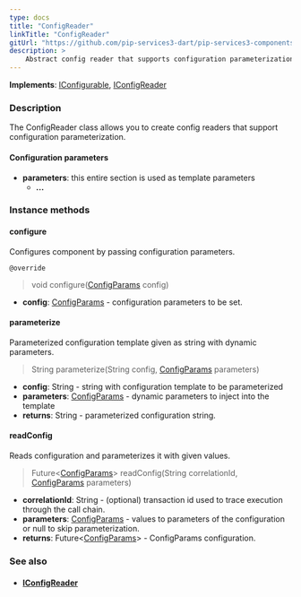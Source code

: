 ```yaml
---
type: docs
title: "ConfigReader"
linkTitle: "ConfigReader"
gitUrl: "https://github.com/pip-services3-dart/pip-services3-components-dart"
description: >
    Abstract config reader that supports configuration parameterization.
---
```


**Implements**: [IConfigurable](../../../commons/config/iconfigurable), [IConfigReader](../iconfig_reader)

### Description

The ConfigReader class allows you to create config readers that support configuration parameterization.

#### Configuration parameters
- **parameters**: this entire section is used as template parameters
    - **...**


### Instance methods

#### configure
Configures component by passing configuration parameters.

`@override`
> void configure([ConfigParams](../../../commons/config/config_params) config)

- **config**: [ConfigParams](../../../commons/config/config_params) - configuration parameters to be set.


#### parameterize
Parameterized configuration template given as string with dynamic parameters.

> String parameterize(String config, [ConfigParams](../../../commons/config/config_params) parameters)

- **config**: String - string with configuration template to be parameterized
- **parameters**: [ConfigParams](../../../commons/config/config_params) - dynamic parameters to inject into the template
- **returns**: String - parameterized configuration string.

#### readConfig
Reads configuration and parameterizes it with given values.

> Future<[ConfigParams](../../../commons/config/config_params)> readConfig(String correlationId, [ConfigParams](../../../commons/config/config_params) parameters)

- **correlationId**: String - (optional) transaction id used to trace execution through the call chain.
- **parameters**: [ConfigParams](../../../commons/config/config_params) - values to parameters of the configuration or null to skip parameterization.
- **returns**: Future<[ConfigParams](../../../commons/config/config_params)> - ConfigParams configuration.


### See also
- #### [IConfigReader](../iconfig_reader/)
